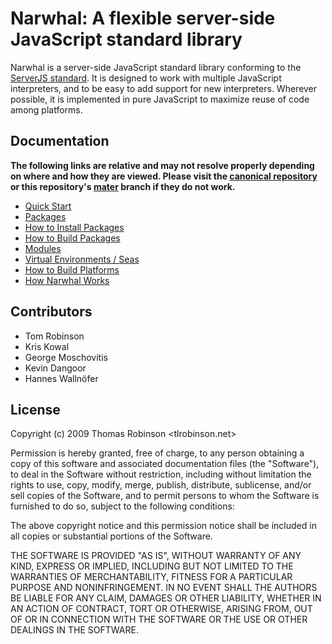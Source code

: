 Narwhal: A flexible server-side JavaScript standard library
===========================================================

Narwhal is a server-side JavaScript standard library conforming to the [ServerJS standard](https://wiki.mozilla.org/ServerJS). It is designed to work with multiple JavaScript interpreters, and to be easy to add support for new interpreters. Wherever possible, it is implemented in pure JavaScript to maximize reuse of code among platforms.


Documentation
-------------

**The following links are relative and may not resolve properly depending on where and how they are viewed.  Please visit the [canonical repository](http://github.com/tlrobinson/narwhal/tree/master/) or this repository's [mater](master/) branch if they do not work.**

* [Quick Start](doc/quick-start.md)
* [Packages](doc/packages.md)
* [How to Install Packages](doc/packages.md)
* [How to Build Packages](doc/packages-howto.md)
* [Modules](doc/modules.md)
* [Virtual Environments / Seas](doc/sea.md)
* [How to Build Platforms](doc/platforms.md)
* [How Narwhal Works](doc/narwhal.md)


Contributors
------------

* Tom Robinson
* Kris Kowal
* George Moschovitis
* Kevin Dangoor
* Hannes Wallnöfer


License
-------

Copyright (c) 2009 Thomas Robinson <tlrobinson.net>

Permission is hereby granted, free of charge, to any person obtaining a copy
of this software and associated documentation files (the "Software"), to
deal in the Software without restriction, including without limitation the
rights to use, copy, modify, merge, publish, distribute, sublicense, and/or
sell copies of the Software, and to permit persons to whom the Software is
furnished to do so, subject to the following conditions:

The above copyright notice and this permission notice shall be included in
all copies or substantial portions of the Software.

THE SOFTWARE IS PROVIDED "AS IS", WITHOUT WARRANTY OF ANY KIND, EXPRESS OR
IMPLIED, INCLUDING BUT NOT LIMITED TO THE WARRANTIES OF MERCHANTABILITY,
FITNESS FOR A PARTICULAR PURPOSE AND NONINFRINGEMENT. IN NO EVENT SHALL
THE AUTHORS BE LIABLE FOR ANY CLAIM, DAMAGES OR OTHER LIABILITY, WHETHER
IN AN ACTION OF CONTRACT, TORT OR OTHERWISE, ARISING FROM, OUT OF OR IN
CONNECTION WITH THE SOFTWARE OR THE USE OR OTHER DEALINGS IN THE SOFTWARE.
